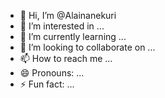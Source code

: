 - 👋 Hi, I’m @Alainanekuri
- 👀 I’m interested in ...
- 🌱 I’m currently learning ...
- 💞️ I’m looking to collaborate on ...
- 📫 How to reach me ...
- 😄 Pronouns: ...
- ⚡ Fun fact: ...

<!---
Alainanekuri/Alainanekuri is a ✨ special ✨ repository because its `README.md` (this file) appears on your GitHub profile.
You can click the Preview link to take a look at your changes.
--->
